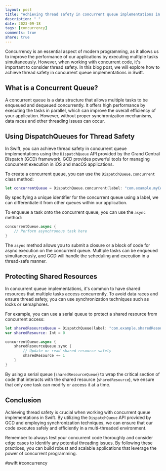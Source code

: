 ```yaml
---
layout: post
title: "Achieving thread safety in concurrent queue implementations in Swift"
description: " "
date: 2023-09-18
tags: [concurrency]
comments: true
share: true
---
```


Concurrency is an essential aspect of modern programming, as it allows us to improve the performance of our applications by executing multiple tasks simultaneously. However, when working with concurrent code, it's important to consider thread safety. In this blog post, we will explore how to achieve thread safety in concurrent queue implementations in Swift.

## What is a Concurrent Queue?

A concurrent queue is a data structure that allows multiple tasks to be enqueued and dequeued concurrently. It offers high performance by executing the tasks in parallel, which can improve the overall efficiency of your application. However, without proper synchronization mechanisms, data races and other threading issues can occur.

## Using DispatchQueues for Thread Safety

In Swift, you can achieve thread safety in concurrent queue implementations using the `DispatchQueue` API provided by the Grand Central Dispatch (GCD) framework. GCD provides powerful tools for managing concurrent execution in iOS and macOS applications.

To create a concurrent queue, you can use the `DispatchQueue.concurrent` class method:

```swift
let concurrentQueue = DispatchQueue.concurrent(label: "com.example.myConcurrentQueue")
```

By specifying a unique identifier for the concurrent queue using a label, we can differentiate it from other queues within our application.

To enqueue a task onto the concurrent queue, you can use the `async` method:

```swift
concurrentQueue.async {
    // Perform asynchronous task here
}
```

The `async` method allows you to submit a closure or a block of code for async execution on the concurrent queue. Multiple tasks can be enqueued simultaneously, and GCD will handle the scheduling and execution in a thread-safe manner.

## Protecting Shared Resources

In concurrent queue implementations, it's common to have shared resources that multiple tasks access concurrently. To avoid data races and ensure thread safety, you can use synchronization techniques such as locks or semaphores.

For example, you can use a serial queue to protect a shared resource from concurrent access:

```swift
let sharedResourceQueue = DispatchQueue(label: "com.example.sharedResourceQueue")
var sharedResource: Int = 0

concurrentQueue.async {
    sharedResourceQueue.sync {
        // Update or read shared resource safely
        sharedResource += 1
    }
}
```

By using a serial queue (`sharedResourceQueue`) to wrap the critical section of code that interacts with the shared resource (`sharedResource`), we ensure that only one task can modify or access it at a time.

## Conclusion

Achieving thread safety is crucial when working with concurrent queue implementations in Swift. By utilizing the `DispatchQueue` API provided by GCD and employing synchronization techniques, we can ensure that our code executes safely and efficiently in a multi-threaded environment.

Remember to always test your concurrent code thoroughly and consider edge cases to identify any potential threading issues. By following these practices, you can build robust and scalable applications that leverage the power of concurrent programming.

#swift #concurrency